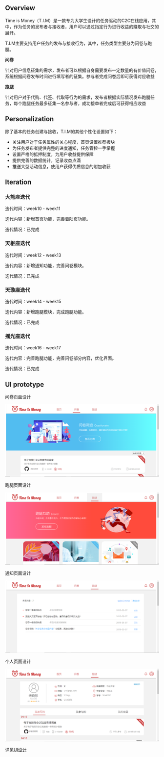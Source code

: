 ## Overview

Time is Money（T.I.M）是一款专为大学生设计的任务驱动的C2C在线应用，其中，作为任务的发布者与接收者，用户可以通过指定行为进行收益的赚取与社交的展开。

T.I.M主要支持用户任务的发布与接收行为，其中，任务类型主要分为问卷与跑腿。

**问卷**

针对用户信息征集的需求，发布者可以根据自身需要发布一定数量的有价值问卷，系统根据问卷发布时间进行填写者的征集。参与者完成问卷后即可获得对应收益

**跑腿**

针对用户对于代购、代签、代取等行为的需求，发布者根据实际情况发布跑腿任务，每个跑腿任务最多征集一名参与者，成功接单者完成后可获得相应收益

## Personalization

除了基本的任务创建与接收，T.I.M的其他个性化设置如下：

- 关注用户对于任务属性的关心程度，首页设置推荐板块
- 为任务发布者提供完整的进度通知，任务管控一手掌握
- 设置严格的抵押制度，为用户收益提供保障
- 提供完善的数据统计，记录收益点滴
- 推送大型活动信息，使用户获得优质信息的附加收获

## Iteration

### 大熊座迭代

迭代时间：week10 - week11

迭代内容：新增首页功能，完善着陆页功能。

迭代情况：已完成

### 天枢座迭代

迭代时间：week12 - week13

迭代内容：新增通知功能，完善问卷模块。

迭代情况：已完成

### 天璇座迭代

迭代时间：week14 - week15

迭代内容：新增跑腿模块，完成跑腿功能。

迭代情况：已完成

### 摇光座迭代

迭代时间：week16 - week17

迭代内容：完善跑腿功能，完善问卷部分内容，优化界面。

迭代情况：已完成

## UI prototype

问卷页面设计

![questionnaire](./pic/ques.png)

跑腿页面设计

![questionnaire](./pic/run.png)

通知页面设计

![questionnaire](./pic/alert.png)

个人页面设计

![questionnaire](./pic/personal.png)

详见[UI设计]()
